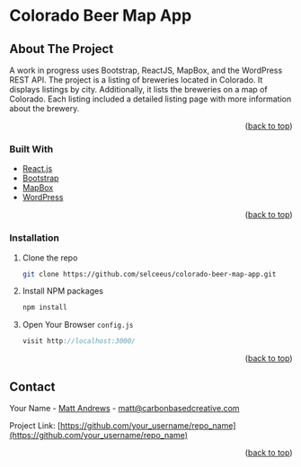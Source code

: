 # Colorado Beer Map App



<!-- ABOUT THE PROJECT -->
## About The Project

A work in progress uses Bootstrap, ReactJS, MapBox, and the WordPress REST API. The project is a listing of breweries located in Colorado. It displays listings by city. Additionally, it lists the breweries on a map of Colorado. Each listing included a detailed listing page with more information about the brewery.



<p align="right">(<a href="#top">back to top</a>)</p>



### Built With

* [React.js](https://reactjs.org/)
* [Bootstrap](https://getbootstrap.com)
* [MapBox](https://www.mapbox.com)
* [WordPress](https://www.wordpress.org)


<p align="right">(<a href="#top">back to top</a>)</p>


### Installation

1. Clone the repo
   ```sh
   git clone https://github.com/selceeus/colorado-beer-map-app.git
   ```
2. Install NPM packages
   ```sh
   npm install
   ```
3. Open Your Browser `config.js`
   ```js
   visit http://localhost:3000/
   ```

<p align="right">(<a href="#top">back to top</a>)</p>


<!-- CONTACT -->
## Contact

Your Name - [Matt Andrews](https://carbonbasedcreative.com) - matt@carbonbasedcreative.com

Project Link: [https://github.com/your_username/repo_name](https://github.com/your_username/repo_name)

<p align="right">(<a href="#top">back to top</a>)</p>